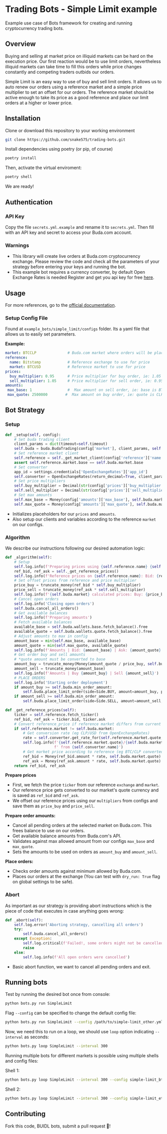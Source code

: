 # Trading Bots - Simple Limit example

Example use case of Bots framework for creating and running cryptocurrency trading bots.

## Overview

Buying and selling at market price on illiquid markets can be hard on the execution price. Our first reaction would be to use limit orders, nevertheless illiquid markets can take time to fill this orders while price changes constantly and competing traders outbids our orders.

Simple Limit is an easy way to use of buy and sell limit orders. It allows us to auto renew our orders using a reference market and a simple price multiplier to set an offset for our orders.
The reference market should be active enough to take its price as a good reference and place our limit orders at a higher or lower price.

## Installation

Clone or download this repository to your working environment

```bash
git clone https://github.com/snake575/trading-bots.git
```

Install dependencies using poetry (or pip, of course)

```bash
poetry install
```

Then, activate the virtual enviroment:

```bash
poetry shell
```

We are ready!

## Authentication

### API Key

Copy the file `secrets.yml.example` and rename it to `secrets.yml`. Then fill with an API key and secret to access your Buda.com account.

### Warnings

- This library will create live orders at Buda.com cryptocurrency exchange. Please review the code and check all the parameters of your strategy before entering your keys and running the bot.
- This example bot requires a currency converter, by default Open Exchange Rates is needed Register and get you api key for free [here](https://openexchangerates.org/signup/free).

## Usage

For more references, go to the [official documentation](https://github.com/snake575/trading-bots/blob/master/README.md).

### Setup Config File

Found at `example_bots/simple_limit/configs` folder. Its a yaml file that allows us to easily set parameters.

**Example:**

```yml
market: BTCCLP              # Buda.com market where orders will be placed
reference:
  name: Bitstamp            # Reference exchange to use for price
  market: BTCUSD            # Reference market to use for price
prices:
  buy_multiplier: 0.95      # Price multiplier for buy order, ie: 1.05 is 5% above reference
  sell_multiplier: 1.05     # Price multiplier for sell order, ie: 0.95 is 5% under reference
amounts:
 max_base: 1                #  Max amount on sell order, ie: base is BTC on BTCCLP
 max_quote: 2500000        #  Max amount on buy order, ie: quote is CLP on BTCCLP
```

## Bot Strategy

### Setup

```python
def _setup(self, config):
    # Set buda trading client
    client_params = dict(timeout=self.timeout)
    self.buda = buda.BudaTrading(config['market'], client_params, self.dry_run, self.log, self.store)
    # Set reference market client
    self.reference = self._get_market_client(config['reference']['name'], config['reference']['market'])
    assert self.reference.market.base == self.buda.market.base
    # Set converter
    app_id = settings.credentials['OpenExchangeRates']['app_id']
    self.converter = OpenExchangeRates(return_decimal=True, client_params=dict(app_id=app_id))
    # Set price multipliers
    self.buy_multiplier = Decimal(str(config['prices']['buy_multiplier']))
    self.sell_multiplier = Decimal(str(config['prices']['sell_multiplier']))
    # Set max amounts
    self.max_base = Money(config['amounts']['max_base'], self.buda.market.base)
    self.max_quote = Money(config['amounts']['max_quote'], self.buda.market.quote)
```

- Initializes placeholders for our `prices` and `amounts`.
- Also setup our clients and variables according to the reference `market` on our configs.

### Algorithm

We describe our instructions following our desired automation logic:

```python
def _algorithm(self):
    # Setup
    self.log.info(f'Preparing prices using {self.reference.name} {self.reference.market.code}')
    ref_bid, ref_ask = self._get_reference_prices()
    self.log.info(f'Reference prices on {self.reference.name}: Bid: {ref_bid} Ask: {ref_ask}')
    # Set offset prices from reference and price multiplier
    price_buy = truncate_money(ref_bid * self.buy_multiplier)
    price_sell = truncate_money(ref_ask * self.sell_multiplier)
    self.log.info(f'{self.buda.market} calculated prices: Buy: {price_buy} Sell: {price_sell}')
    # Cancel open orders
    self.log.info('Closing open orders')
    self.buda.cancel_all_orders()
    # Get available balances
    self.log.info(f'Preparing amounts')
    # Fetch available balances
    available_base = self.buda.wallets.base.fetch_balance().free
    available_quote = self.buda.wallets.quote.fetch_balance().free
    # Adjust amounts to max in config
    amount_base = min(self.max_base, available_base)
    amount_quote = min(self.max_quote, available_quote)
    self.log.info(f'Amounts | Bid: {amount_base} | Ask: {amount_quote}')
    # Get order buy and sell amounts
    # *quote amount must be converted to base
    amount_buy = truncate_money(Money(amount_quote / price_buy, self.buda.market.base))
    amount_sell = truncate_money(amount_base)
    self.log.info(f'Amounts | Buy {amount_buy} | Sell {amount_sell}')
    # PLACE ORDERS
    self.log.info('Starting order deployment')
    if amount_buy >= self.buda.min_order_amount:
        self.buda.place_limit_order(side=Side.BUY, amount=amount_buy, price=price_buy)
    if amount_sell >= self.buda.min_order_amount:
        self.buda.place_limit_order(side=Side.SELL, amount=amount_sell, price=price_sell)

def _get_reference_prices(self):
    ticker = self.reference.fetch_ticker()
    ref_bid, ref_ask = ticker.bid, ticker.ask
    # Convert reference_price if reference market differs from current market
    if self.reference.market != self.buda.market:
        # Get conversion rate (eg CLP/USD from OpenExchangeRates)
        rate = self.converter.get_rate_for(self.reference.market.quote, self.buda.market.quote)
        self.log.info(f'{self.reference.market.quote}/{self.buda.market.quote} rate: {rate:.2f}'
                      f' from {self.converter.name}')
        # Get market price according to reference (eg BTC/CLP converted from converter's BTC/USD)
        ref_bid = Money(ref_bid.amount * rate, self.buda.market.quote)
        ref_ask = Money(ref_ask.amount * rate, self.buda.market.quote)
    return ref_bid, ref_ask
```

**Prepare prices**

- First, we fetch the price `ticker` from our reference `exchange` and `market`.
- Our reference price gets converted to our market's quote currency and is saved as `ref_bid` and `ref_ask`.
- We offset our reference prices using our `multipliers` from configs and save them as `price_buy` and `price_sell`.

**Prepare order amounts:**

- Cancel all pending orders at the selected market on Buda.com. This frees balance to use on our orders.
- Get available balance amounts from Buda.com's API.
- Validates against max allowed amount from our configs `max_base` and `max_quote`.
- Sets the amounts to be used on orders as `amount_buy` and `amount_sell`.

**Place orders:**

- Checks order amounts against minimum allowed by Buda.com.
- Places our orders at the exchange (You can test with `dry_run: True` flag on global settings to be safe).

### Abort

As important as our strategy is providing abort instructions which is the piece of code that executes in case anything goes wrong:

```python
def _abort(self):
    self.log.error('Aborting strategy, cancelling all orders')
    try:
        self.buda.cancel_all_orders()
    except Exception:
        self.log.critical(f'Failed!, some orders might not be cancelled')
        raise
    else:
        self.log.info(f'All open orders were cancelled')
```

- Basic abort function, we want to cancel all pending orders and exit.

## Running bots

Test by running the desired bot once from console:

```bash
python bots.py run SimpleLimit
```

Flag `--config` can be specified to change the default config file:

```bash
python bots.py run SimpleLimit --config /path/to/simple-limit_other.yml
```

Now, we need this to run on a loop, we should use `loop` option indicating `--interval` as seconds:

```bash
python bots.py loop SimpleLimit --interval 300
```

Running multiple bots for different markets is possible using multiple shells and config files:

Shell 1:

```bash
python bots.py loop SimpleLimit --interval 300 --config simple-limit_btcclp.yml
```

Shell 2:

```bash
python bots.py loop SimpleLimit --interval 300 --config simple-limit_ethclp.yml
```

## Contributing

Fork this code, BUIDL bots, submit a pull request :muscle:!

